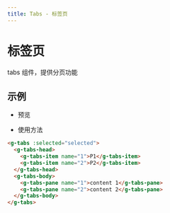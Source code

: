 ```yaml
---
title: Tabs - 标签页
---
```


# 标签页

tabs 组件，提供分页功能

## 示例

- 预览

   <ClientOnly>
   <tabs-demos></tabs-demos>
   </ClientOnly>

- 使用方法

```html
<g-tabs :selected="selected">
  <g-tabs-head>
    <g-tabs-item name="1">P1</g-tabs-item>
    <g-tabs-item name="2">P2</g-tabs-item>
  </g-tabs-head>
  <g-tabs-body>
    <g-tabs-pane name="1">content 1</g-tabs-pane>
    <g-tabs-pane name="2">content 2</g-tabs-pane>
  </g-tabs-body>
</g-tabs>
```